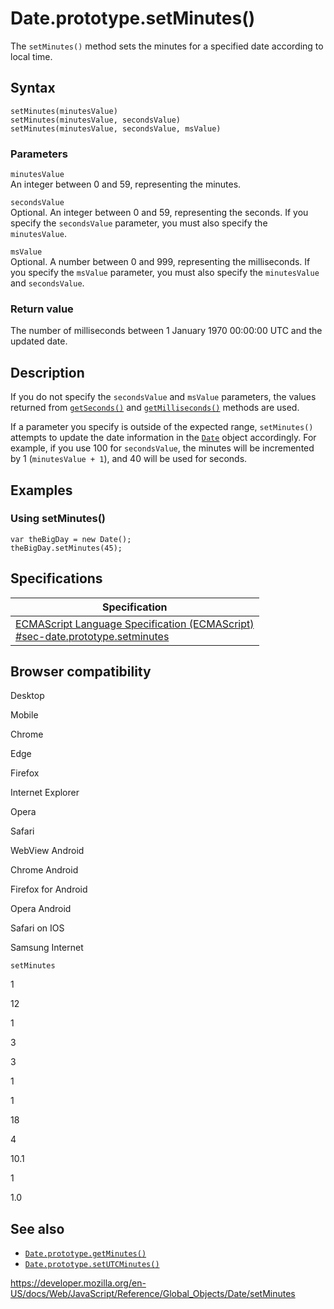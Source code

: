 # Date.prototype.setMinutes()

The `setMinutes()` method sets the minutes for a specified date according to local time.

## Syntax

    setMinutes(minutesValue)
    setMinutes(minutesValue, secondsValue)
    setMinutes(minutesValue, secondsValue, msValue)

### Parameters

`minutesValue`  
An integer between 0 and 59, representing the minutes.

`secondsValue`  
Optional. An integer between 0 and 59, representing the seconds. If you specify the `secondsValue` parameter, you must also specify the `minutesValue`.

`msValue`  
Optional. A number between 0 and 999, representing the milliseconds. If you specify the `msValue` parameter, you must also specify the `minutesValue` and `secondsValue`.

### Return value

The number of milliseconds between 1 January 1970 00:00:00 UTC and the updated date.

## Description

If you do not specify the `secondsValue` and `msValue` parameters, the values returned from [`getSeconds()`](getseconds) and [`getMilliseconds()`](getmilliseconds) methods are used.

If a parameter you specify is outside of the expected range, `setMinutes()` attempts to update the date information in the [`Date`](../date) object accordingly. For example, if you use 100 for `secondsValue`, the minutes will be incremented by 1 (`minutesValue + 1`), and 40 will be used for seconds.

## Examples

### Using setMinutes()

    var theBigDay = new Date();
    theBigDay.setMinutes(45);

## Specifications

<table><thead><tr class="header"><th>Specification</th></tr></thead><tbody><tr class="odd"><td><a href="https://tc39.es/ecma262/#sec-date.prototype.setminutes">ECMAScript Language Specification (ECMAScript)<br />
<span class="small">#sec-date.prototype.setminutes</span></a></td></tr></tbody></table>

## Browser compatibility

Desktop

Mobile

Chrome

Edge

Firefox

Internet Explorer

Opera

Safari

WebView Android

Chrome Android

Firefox for Android

Opera Android

Safari on IOS

Samsung Internet

`setMinutes`

1

12

1

3

3

1

1

18

4

10.1

1

1.0

## See also

-   [`Date.prototype.getMinutes()`](getminutes)
-   [`Date.prototype.setUTCMinutes()`](setutcminutes)

<a href="https://developer.mozilla.org/en-US/docs/Web/JavaScript/Reference/Global_Objects/Date/setMinutes" class="_attribution-link">https://developer.mozilla.org/en-US/docs/Web/JavaScript/Reference/Global_Objects/Date/setMinutes</a>
